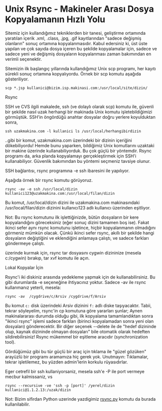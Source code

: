 # Unix Rsync - Makineler Arası Dosya Kopyalamanın Hızlı Yolu

Sitemiz için kullandığımız tekniklerden bir tanesi, geliştirme
ortamında yaratılan içerik .xml, .class, .jpg, .gif kayıtlarından
"sadece değişmiş olanların" sonuç ortamına kopyalanmasıdır. Kabul
edersiniz ki, üst üste yapılan ve çok sayıda dosya içeren bu şekilde
kopyalamalar için, sadece ve sadece yeni ve değişmiş dosyaların
kopyalanması zaman bakımından en verimli seçenektir.

Sitemizin ilk başlangıç yıllarında kullandığımız Unix scp programı,
her kayıtı sürekli sonuç ortamına kopyalıyordu. Örnek bir scp komutu
aşağıda gösteriliyor.

```
scp *.jsp kullanici@bizim.isp.makinasi.com:/usr/local/site/dizin/
```

Rsync

SSH ve CVS ilgili makalede, ssh (ve dolaylı olarak scp) komutu ile,
güvenli bir şekilde nasıl uzak herhangi bir makinada Unix komutu
işletebildiğimizi görmüştük. SSH'in öngördüğü anahtar dosyalar doğru
yerlere koyulduktan sonra,

```
ssh uzakmakina.com -l kullanici ls /usr/local/herhangibirdizin
```

..gibi bir komut, uzakmakina.com üzerindeki bir dizinin içeriğini dökebiliyordu! Hemde bunu yaparken, bildiğimiz Unix komutlarını uzaktaki bir makine üzerinde kullanabiliyorduk. Bu çok güçlü bir yöntemdir. Rsync programı da, arka planda kopyalamayı gerçekleştirmek için SSH'i kullanabiliyor. Güvenlik bakımından bu yöntemi seçmeniz tavsiye olunur.

SSH bağlantısı, rsync programına -e ssh ibaresini ile yapılıyor.

Aşağıda örnek bir rsync komutu görüyoruz.

```
rsync -av -e ssh /usr/local/dizin kullanici123@uzakmakina.com:/usr/local/filan/dizin
```

Bu komut, /usr/local/dizin dizini ile uzakmakina.com makinasındaki
/usr/local/filan/dizin dizinini kullanıcı123 adlı kullanıcı üzerinden
eşitliyor.

Not: Bu rsync komutunu ilk işlettiğinizde, bütün dosyaların bir kere
kopyalandığını göreceksiniz (eğer sonuç dizini tamamen boş ise). Fakat
ikinci sefer aynı rsync komutunu işletince, hiçbir kopyalanmanın
olmadığını görmeniz mümkün olacak. Çünkü ikinci sefer rsync, akıllı
bir şekilde hangi dosyaların değiştiğini ve eklendiğini anlamaya
çalıştı, ve sadece farkları göndermeye çalıştı.


üzerinde kurmak için, rsync tar dosyasını cygwin dizininize (mesela
c:/cygwin) bırakıp, tar xvf komutu ile açın.

Lokal Kopyalar İçin

Rsync'i iki diskiniz arasında yedekleme yapmak için de
kullanabilirsiniz. Bu gibi durumlarda -e seçeneğine ihtiyacınız
yoktur. Sadece -av ile rsync kullanmanız yeterli, mesela:


```
rsync -av  /cygdrive/c/Arsiv /cygdrive/f/Arsiv
```

Bu komut `c:` disk üzerindeki Arsiv dizinini `f:` adlı diske
taşıyacaktır. Tabii, tekrar söyleyelim, rsync'in cp komutuna göre
yararları şunlar; Aynen makinalararası durumda olduğu gibi, ilk
kopyalama tamamlandıktan sonra "ikinci rsync" işlemi sadece farkları
(birinci kopyalamadan sonra yeni olan dosyaları) gönderecektir. Bir
diğer seçenek --delete ile de "hedef dizininde olup, kaynak dizininde
olmayan dosyaları" bile otomatik olarak hedeften sildirebilirsiniz!
Rsync mükemmel bir eşitleme aracıdır (synchronization tool).


Gördüğümüz gibi bu tür güçlü bir araç için tıklama ile "güzel gözüken"
arayüzlü bir programı aramamıza hiç gerek yok. Unutmayın: Tıklamalar,
tekrar işletilemez, bu yüzden admin'lerin korkulu rüyasıdırlar.

Eger cetrefil bir ssh kullaniyorsaniz, mesela ssh'e -P ile port
vermeye mecbur kalmissaniz, vs

```
rsync --recursive -ve 'ssh -p [port]' /yerel/dizin kullanici@1.1.2.13:/uzak/dizin
```

Not: Bizim sifirdan Python uzerinde yazdigimiz [rsync.py](https://github.com/burakbayramli/kod/blob/master/rsync.py)
komutu da burada kullanilabilir.


